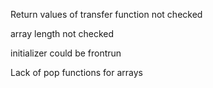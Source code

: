 Return values of transfer function not checked 

array length not checked

initializer could be frontrun 

Lack of pop functions for arrays 